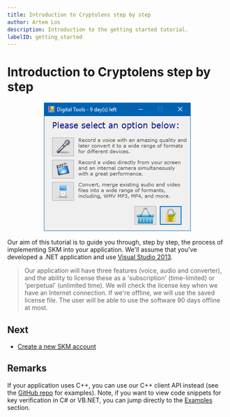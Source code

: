 ```yaml
---
title: Introduction to Cryptolens step by step
author: Artem Los
description: Introduction to the getting started tutorial.
labelID: getting_started
---
```


# Introduction to Cryptolens step by step

<p align="center">
<img src="/images/digitaltools-all-features.png">
</p>

Our aim of this tutorial is to guide you through, step by step, the process of
implementing SKM into your application. We'll assume that you've developed a .NET application
and use <a href="https://www.visualstudio.com/en-us/products/visual-studio-community-vs.aspx" target="_blank">Visual Studio 2013</a>.

> Our application will have three features (voice, audio and converter), and  the ability to license these as a
'subscription' (time-limited) or 'perpetual' (unlimited time). We will check the license key when we have an Internet connection. If we're offline, we will
use the saved license file. The user will be able to use the software 90 days offline at most.

## Next

* [Create a new SKM account](/getting-started/create-account)

## Remarks

If your application uses C++, you can use our C++ client API instead (see the [GitHub repo](https://github.com/cryptolens/cryptolens-cpp) for examples). Note, if you want to view code snippets for key verification in C# or VB.NET, you can jump directly to the [Examples](/examples/index) section.

